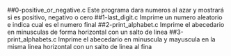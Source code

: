 ##0-positive_or_negative.c
Este programa dara numeros al azar y mostrará si es positivo, negativo o cero
##1-last_digit.c
Imprime un numero aleatorio e indica cual es el numero final
##2-print_alphabet.c
Imprime el abecedario en minusculas de forma horizontal con un salto de linea
##3-print_alphabets.c
Imprime el abecedario en minuscula y mayuscula en la misma linea horizontal con un salto de linea al fina

